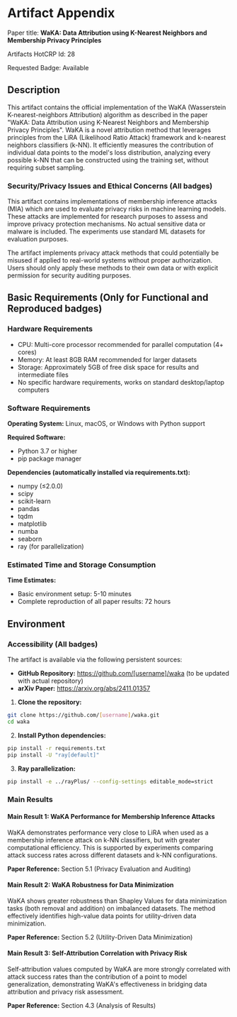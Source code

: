 # Artifact Appendix

Paper title: **WaKA: Data Attribution using K-Nearest Neighbors and Membership Privacy Principles**

Artifacts HotCRP Id: 28

Requested Badge: Available

## Description
This artifact contains the official implementation of the WaKA (Wasserstein K-nearest-neighbors Attribution) algorithm as described in the paper "WaKA: Data Attribution using K-Nearest Neighbors and Membership Privacy Principles". WaKA is a novel attribution method that leverages principles from the LiRA (Likelihood Ratio Attack) framework and k-nearest neighbors classifiers (k-NN). It efficiently measures the contribution of individual data points to the model's loss distribution, analyzing every possible k-NN that can be constructed using the training set, without requiring subset sampling.


### Security/Privacy Issues and Ethical Concerns (All badges)
This artifact contains implementations of membership inference attacks (MIA) which are used to evaluate privacy risks in machine learning models. These attacks are implemented for research purposes to assess and improve privacy protection mechanisms. No actual sensitive data or malware is included. The experiments use standard ML datasets for evaluation purposes.

The artifact implements privacy attack methods that could potentially be misused if applied to real-world systems without proper authorization. Users should only apply these methods to their own data or with explicit permission for security auditing purposes.

## Basic Requirements (Only for Functional and Reproduced badges)

### Hardware Requirements
- CPU: Multi-core processor recommended for parallel computation (4+ cores)
- Memory: At least 8GB RAM recommended for larger datasets
- Storage: Approximately 5GB of free disk space for results and intermediate files
- No specific hardware requirements, works on standard desktop/laptop computers

### Software Requirements
**Operating System:** Linux, macOS, or Windows with Python support

**Required Software:**
- Python 3.7 or higher
- pip package manager

**Dependencies (automatically installed via requirements.txt):**
- numpy (≤2.0.0)
- scipy
- scikit-learn
- pandas
- tqdm
- matplotlib
- numba
- seaborn
- ray (for parallelization)


### Estimated Time and Storage Consumption
**Time Estimates:**
- Basic environment setup: 5-10 minutes
- Complete reproduction of all paper results: 72 hours



## Environment 

### Accessibility (All badges)
The artifact is available via the following persistent sources:
- **GitHub Repository:** https://github.com/[username]/waka (to be updated with actual repository)
- **arXiv Paper:** https://arxiv.org/abs/2411.01357





1. **Clone the repository:**
```bash
git clone https://github.com/[username]/waka.git
cd waka
```

2. **Install Python dependencies:**
```bash
pip install -r requirements.txt
pip install -U "ray[default]"
```

3. **Ray parallelization:**
```bash
pip install -e ../rayPlus/ --config-settings editable_mode=strict
```


### Main Results

#### Main Result 1: WaKA Performance for Membership Inference Attacks
WaKA demonstrates performance very close to LiRA when used as a membership inference attack on k-NN classifiers, but with greater computational efficiency. This is supported by experiments comparing attack success rates across different datasets and k-NN configurations.

**Paper Reference:** Section 5.1 (Privacy Evaluation and Auditing)


#### Main Result 2: WaKA Robustness for Data Minimization  
WaKA shows greater robustness than Shapley Values for data minimization tasks (both removal and addition) on imbalanced datasets. The method effectively identifies high-value data points for utility-driven data minimization.

**Paper Reference:** Section 5.2 (Utility-Driven Data Minimization)  

#### Main Result 3: Self-Attribution Correlation with Privacy Risk
Self-attribution values computed by WaKA are more strongly correlated with attack success rates than the contribution of a point to model generalization, demonstrating WaKA's effectiveness in bridging data attribution and privacy risk assessment.

**Paper Reference:** Section 4.3 (Analysis of Results)










